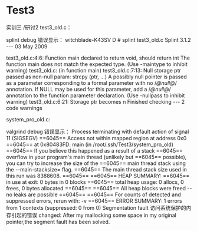 Test3
=====

实训三 /研讨2
test3_old.c：



splint debug
错误显示：
witchblade-K43SV D # splint test3_old.c
Splint 3.1.2 --- 03 May 2009

test3_old.c:4:6: Function main declared to return void, should return int
The function main does not match the expected type. (Use -maintype to inhibit
warning)
test3_old.c: (in function main)
test3_old.c:7:13: Null storage ptr passed as non-null param: strcpy (ptr, ...)
A possibly null pointer is passed as a parameter corresponding to a formal
parameter with no /*@null@*/ annotation. If NULL may be used for this
parameter, add a /*@null@*/ annotation to the function parameter declaration.
(Use -nullpass to inhibit warning)
test3_old.c:6:21: Storage ptr becomes n
Finished checking --- 2 code warnings




system_pro_old.c:




valgrind debug
错误显示：
Process terminating with default action of signal 11 (SIGSEGV)
==6045== Access not within mapped region at address 0x0
==6045== at 0x80483FD: main (in /root/.ssh/Test3/system_pro_old)
==6045== If you believe this happened as a result of a stack
==6045== overflow in your program's main thread (unlikely but
==6045== possible), you can try to increase the size of the
==6045== main thread stack using the --main-stacksize= flag.
==6045== The main thread stack size used in this run was 8388608.
==6045==
==6045== HEAP SUMMARY:
==6045== in use at exit: 0 bytes in 0 blocks
==6045== total heap usage: 0 allocs, 0 frees, 0 bytes allocated
==6045==
==6045== All heap blocks were freed -- no leaks are possible
==6045==
==6045== For counts of detected and suppressed errors, rerun with: -v
==6045== ERROR SUMMARY: 1 errors from 1 contexts (suppressed: 0 from 0)
Segmentation fault
访问系统保护的内存引起的错误
changed:
After my mallocking some space in my original pointer,the segment fault has been solved. 
